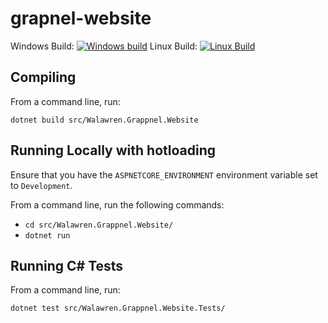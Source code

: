 # grapnel-website
Windows Build: [![Windows build](https://ci.appveyor.com/api/projects/status/sslix3jk1nf9wmk3/branch/master?svg=true)](https://ci.appveyor.com/project/ecarlson94/grappnel-website/branch/master)
Linux Build: [![Linux Build](https://travis-ci.org/Walawren/grappnel-website.svg?branch=master)](https://travis-ci.org/Walawren/grappnel-website)

## Compiling
From a command line, run:
```
dotnet build src/Walawren.Grappnel.Website
```

## Running Locally with hotloading
Ensure that you have the `ASPNETCORE_ENVIRONMENT` environment variable set to `Development`.

From a command line, run the following commands:
- `cd src/Walawren.Grappnel.Website/`
- `dotnet run`

## Running C# Tests
From a command line, run:
```
dotnet test src/Walawren.Grappnel.Website.Tests/
```